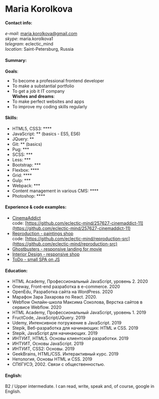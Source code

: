 # Maria Korolkova
#### Contact info:
_e-mail_: [maria.korolkova@gmail.com](maria.korolkova@gmail.com)  
_skype_: maria.korolkova1  
_telegram_: eclectic_mind  
_location_: Saint-Petersburg, Russia  
#### Summary:
**Goals**:
* To become a professional frontend developer  
* To make a substantial portfolio  
* To get a job it IT company  
**Wishes and dreams**:  
* To make perfect websites and apps  
* To improve my coding skills regularly  
#### Skills:
* HTML5, CSS3: ****
* JavaScript: ** (basics - ES5, ES6)
* JQuery: **
* Git: ** (basics)
* Pug: ***
* SCSS: ***
* Less: ***
* Bootstrap: ***
* Flexbox: ****
* Grid: ****
* Gulp: ***
* Webpack: ***
* Content management in various CMS: ****
* Photoshop: ****
#### Experience & code examples:
* [CinemaAddict](https://eclectic-mind.github.io/cinemaaddict-public/)  
code: [https://github.com/eclectic-mind/257627-cinemaddict-11](https://github.com/eclectic-mind/257627-cinemaddict-11)  
* [Reproduction - paintings shop](https://eclectic-mind.github.io/reproduction-public/)  
code: [https://github.com/eclectic-mind/reproduction-src](https://github.com/eclectic-mind/reproduction-src)  
* [Ghostbusters - responsive landing for movie](https://github.com/eclectic-mind/ghostbusters)  
* [Interior Design - responsive shop](https://github.com/eclectic-mind/interior-design)  
* [ToDo - small SPA on JS](https://github.com/eclectic-mind/to-do-app-webcademy)  
#### Education:
* HTML Academy, Профессиональный JavaScript, уровень 2. 2020
* Oneway, Front-end разработка в e-commerce. 2020
* OpenEdu, Разработка сайта на WordPress. 2020
* Марафон Зара Захарова по React. 2020.
* Webflow Онлайн-школа Максима Соколова, Верстка сайтов в сервисе Webflow. 2020
* HTML Academy, Профессиональный JavaScript, уровень 1. 2019
* FructCode, JavaScript/JQuery. 2019
* Udemy, Интенсивное погружение в JavaScript. 2019
* Stepik, Веб-разработка для начинающих: HTML и CSS. 2019
* Stepik, JavaScript для начинающих. 2019
* ИНТУИТ, HTML5. Основы клиентской разработки. 2019
* ИНТУИТ, Основы JavaScript. 2019
* ИНТУИТ, CSS2: Основы. 2019
* GeekBrains, HTML/CSS. Интерактивный курс. 2019
* Нетология, Основы HTML и CSS. 2019
* СПбГУСЭ, 2002. Связи с общественностью.
#### English:
B2 / Upper intermediate. I can read, write, speak and, of course, google in English.
